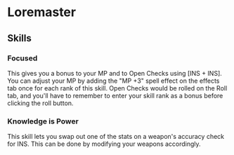 # Loremaster

## Skills

### Focused

This gives you a bonus to your MP and to Open Checks using [INS + INS]. You can adjust your MP by adding the "MP +3" spell effect on the effects tab once for each rank of this skill. Open Checks would be rolled on the Roll tab, and you'll have to remember to enter your skill rank as a bonus before clicking the roll button.

### Knowledge is Power

This skill lets you swap out one of the stats on a weapon's accuracy check for INS. This can be done by modifying your weapons accordingly.
